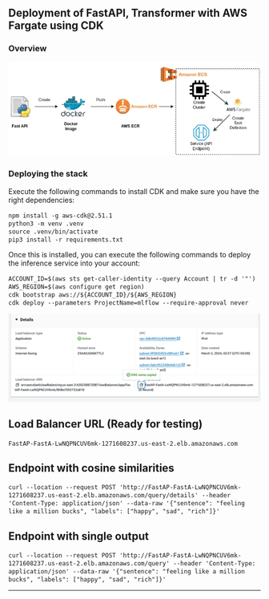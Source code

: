 ## Deployment of FastAPI, Transformer with AWS Fargate using CDK

### Overview
![aws.png](..%2Fimages%2Faws.png)
### Deploying the stack

Execute the following commands to install CDK and make sure you have the right dependencies:

```
npm install -g aws-cdk@2.51.1
python3 -m venv .venv
source .venv/bin/activate
pip3 install -r requirements.txt
```

Once this is installed, you can execute the following commands to deploy the inference service into your account:

```![img_1.png](img_1.png)
ACCOUNT_ID=$(aws sts get-caller-identity --query Account | tr -d '"')
AWS_REGION=$(aws configure get region)
cdk bootstrap aws://${ACCOUNT_ID}/${AWS_REGION}
cdk deploy --parameters ProjectName=mlflow --require-approval never
```
![img 2.png](..%2Fimages%2Fimg%202.png)
## Load Balancer URL (Ready for testing)
```
FastAP-FastA-LwNQPNCUV6mk-1271608237.us-east-2.elb.amazonaws.com
```
## Endpoint with cosine similarities
```
curl --location --request POST 'http://FastAP-FastA-LwNQPNCUV6mk-1271608237.us-east-2.elb.amazonaws.com/query/details' --header 'Content-Type: application/json' --data-raw '{"sentence": "feeling like a million bucks", "labels": ["happy", "sad", "rich"]}'
```
## Endpoint with single output
```
curl --location --request POST 'http://FastAP-FastA-LwNQPNCUV6mk-1271608237.us-east-2.elb.amazonaws.com/query' --header 'Content-Type: application/json' --data-raw '{"sentence": "feeling like a million bucks", "labels": ["happy", "sad", "rich"]}'
```
****
